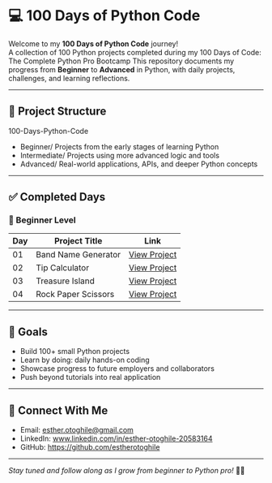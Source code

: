 # 💻 100 Days of Python Code

Welcome to my **100 Days of Python Code** journey!  
A collection of 100 Python projects completed during my 100 Days of Code: The Complete Python Pro Bootcamp
This repository documents my progress from **Beginner** to **Advanced** in Python, with daily projects, challenges, and learning reflections.

---

## 📁 Project Structure

100-Days-Python-Code
- Beginner/ Projects from the early stages of learning Python
- Intermediate/ Projects using more advanced logic and tools
- Advanced/ Real-world applications, APIs, and deeper Python concepts

  
---

## ✅ Completed Days

### 🚀 Beginner Level
| Day | Project Title | Link |
|-----|---------------|------|
| 01  | Band Name Generator  | [View Project](./Day-01-Band-Name-Generator) |
| 02  | Tip Calculator       | [View Project](./Day-02-Tip-Calculator)      |
| 03  | Treasure Island      | [View Project](./Day-03-Treasure-Island)     |
| 04  | Rock Paper Scissors  | [View Project](./Day-04-Rock-Paper-Scissors)     |

---

## 🌟 Goals

- Build 100+ small Python projects
- Learn by doing: daily hands-on coding
- Showcase progress to future employers and collaborators
- Push beyond tutorials into real application

---

## 🔗 Connect With Me

- Email: esther.otoghile@gmail.com 
- LinkedIn: www.linkedin.com/in/esther-otoghile-20583164 
- GitHub: https://github.com/estherotoghile

---

_Stay tuned and follow along as I grow from beginner to Python pro!_ 🐍✨
